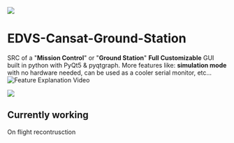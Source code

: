 ![](https://i.imgur.com/rLJG0se.png)

# EDVS-Cansat-Ground-Station

SRC of a "**Mission Control**" or "**Ground Station**" **Full Customizable** GUI built in python with PyQt5 & pyqtgraph. More features like: **simulation mode** with no hardware needed, can be used as a cooler serial monitor, etc...
![Feature Explanation Video](https://www.youtube.com/@lowgod9010)

![](https://media3.giphy.com/media/v1.Y2lkPTc5MGI3NjExOGJiYzQ3NGFjMWI0MmE5ZjEzMjRjYjM5MTI2YTI3YTY4N2Q1YmU4OSZjdD1n/vXACYcx3Jrt4kkuptc/giphy.gif)
## Currently working
On flight recontrusction
